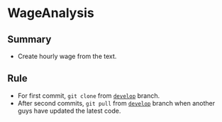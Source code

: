 # WageAnalysis

## Summary

* Create hourly wage from the text.

## Rule

* For first commit, ` git clone ` from [` develop `](https://gitlab.com/RM-Trust-Tech/WageAnalysis/tree/develop) branch.
* After second commits, ` git pull ` from [` develop `](https://gitlab.com/RM-Trust-Tech/WageAnalysis/tree/develop) branch when another guys have updated the latest code.